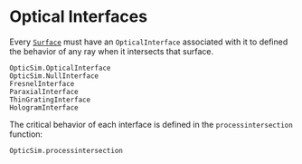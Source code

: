 # Optical Interfaces

Every [`Surface`](@ref) must have an `OpticalInterface` associated with it to defined the behavior of any ray when it intersects that surface.

```@docs; canonical = false
OpticSim.OpticalInterface
OpticSim.NullInterface
FresnelInterface
ParaxialInterface
ThinGratingInterface
HologramInterface
```

The critical behavior of each interface is defined in the `processintersection` function:

```@docs; canonical = false
OpticSim.processintersection
```
